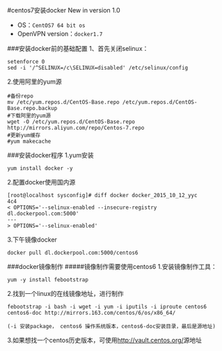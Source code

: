 <!--
author: yuyc
date: 2015-11-17
title: centos7安装docker
tags: docker install
category: docker
status: publish
summary: 在centos7上进行安装docker服务，及采用系统编译镜像介绍！
-->

#centos7安装docker
New in version 1.0

- OS：`CentOS7 64 bit os`
- OpenVPN version：`docker1.7`

###安装docker前的基础配置
1、首先关闭selinux：
```shell
setenforce 0
sed -i '/^SELINUX=/c\SELINUX=disabled' /etc/selinux/config
```
2.使用阿里的yum源
```shell
#备份repo
mv /etc/yum.repos.d/CentOS-Base.repo /etc/yum.repos.d/CentOS-Base.repo.backup
#下载阿里的yum源
wget -O /etc/yum.repos.d/CentOS-Base.repo http://mirrors.aliyun.com/repo/Centos-7.repo
#更新yum缓存
#yum makecache
```
###安装docker程序
1.yum安装
```shell
yum install docker -y
```
2.配置docker使用国内源
```shell
[root@localhost sysconfig]# diff docker docker_2015_10_12_yyc 
4c4
< OPTIONS='--selinux-enabled --insecure-registry dl.dockerpool.com:5000'
---
> OPTIONS='--selinux-enabled'
```
3.下午镜像docker
```shell
docker pull dl.dockerpool.com:5000/centos6
```
###docker镜像制作
#####镜像制作需要使用centos6
1.安装镜像制作工具：
```shell
yum -y install febootstrap
```
2.找到一个linux的在线镜像地址，进行制作
```shell
febootstrap -i bash -i wget -i yum -i iputils -i iproute centos6 centos6-doc http://mirrors.163.com/centos/6/os/x86_64/

(-i 安装package， centos6 操作系统版本，centos6-doc安装目录，最后是源地址)
```
3.如果想找一个centos历史版本，可使用<http://vault.centos.org/>源地址